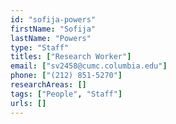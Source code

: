 ```yaml
---
id: "sofija-powers"
firstName: "Sofija"
lastName: "Powers"
type: "Staff"
titles: ["Research Worker"]
email: ["sv2458@cumc.columbia.edu"]
phone: ["(212) 851-5270"]
researchAreas: []
tags: ["People", "Staff"]
urls: []
---
```

